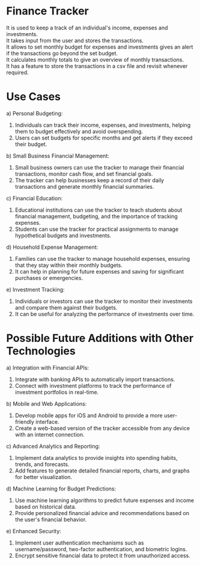 # Finance Tracker
It is used to keep a track of an individual's income, expenses and investments. <br />
It takes input from the user and stores the transactions.<br />
It allows to set monthly budget for expenses and investments gives an alert if the transactions go beyond the set budget. <br />
It calculates monthly totals to give an overview of monthly transactions. <br />
It has a feature to store the transactions in a csv file and revisit whenever required. <br /> 

# Use Cases
a) Personal Budgeting:<br />
1. Individuals can track their income, expenses, and investments, helping them to budget effectively and avoid overspending.
2. Users can set budgets for specific months and get alerts if they exceed their budget.<br />

b) Small Business Financial Management:<br />
1. Small business owners can use the tracker to manage their financial transactions, monitor cash flow, and set financial goals.
2. The tracker can help businesses keep a record of their daily transactions and generate monthly financial summaries.<br />

c) Financial Education:<br />
1. Educational institutions can use the tracker to teach students about financial management, budgeting, and the importance of tracking expenses.
2. Students can use the tracker for practical assignments to manage hypothetical budgets and investments.<br />

d) Household Expense Management:<br />
1. Families can use the tracker to manage household expenses, ensuring that they stay within their monthly budgets.
2. It can help in planning for future expenses and saving for significant purchases or emergencies.<br />

e) Investment Tracking:<br />
1. Individuals or investors can use the tracker to monitor their investments and compare them against their budgets.
2. It can be useful for analyzing the performance of investments over time.<br />

# Possible Future Additions with Other Technologies
a) Integration with Financial APIs:<br />
1. Integrate with banking APIs to automatically import transactions.
2. Connect with investment platforms to track the performance of investment portfolios in real-time.<br />

b) Mobile and Web Applications:<br />
1. Develop mobile apps for iOS and Android to provide a more user-friendly interface.
2. Create a web-based version of the tracker accessible from any device with an internet connection.<br />

c) Advanced Analytics and Reporting:<br />
1. Implement data analytics to provide insights into spending habits, trends, and forecasts.
2. Add features to generate detailed financial reports, charts, and graphs for better visualization.<br />

d) Machine Learning for Budget Predictions:<br />
1. Use machine learning algorithms to predict future expenses and income based on historical data.
2. Provide personalized financial advice and recommendations based on the user's financial behavior.<br />

e) Enhanced Security:<br />
1. Implement user authentication mechanisms such as username/password, two-factor authentication, and biometric logins.
2. Encrypt sensitive financial data to protect it from unauthorized access.<br />
